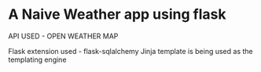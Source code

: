 # A Naive Weather app using flask

API USED - OPEN WEATHER MAP


Flask extension used - flask-sqlalchemy
Jinja template is being used as the templating engine

